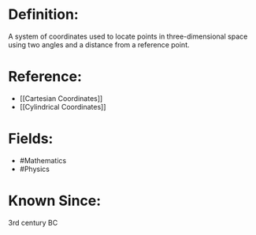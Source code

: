 

# Definition:
A system of coordinates used to locate points in three-dimensional space using two angles and a distance from a reference point.

# Reference:
- [[Cartesian Coordinates]]
- [[Cylindrical Coordinates]]

# Fields: 
- #Mathematics
- #Physics

# Known Since:
3rd century BC

